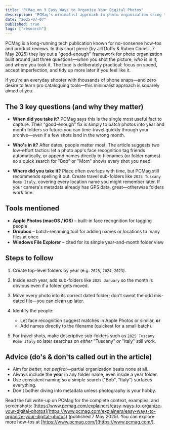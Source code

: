 ```yaml
---
title: "PCMag on 3 Easy Ways to Organize Your Digital Photos"
description: "PCMag's minimalist approach to photo organization using three key questions: when, who, and where - perfect for everyday users who want good-enough results fast."
date: "2025-07-07"
published: true
tags: ["research"]
---
```


<script>
  import ArticleImage from '$lib/components/ArticleImage.svelte'
</script>

<ArticleImage rotation={2} caption="File Explorer screenshot from PCMag" src="https://i.pcmag.com/imagery/articles/00g2xYu6JBfJNLNHUR5UYTS-6.fit_lim.size_1536x.png" alt="Screenshot from PCMag showing File Explorer organization for digital photos" extraClasses="rotate-2"/>

PCMag is a long-running tech publication known for no-nonsense how-tos and product reviews. In this short piece (by Jill Duffy & Ruben Circelli, 7 May 2025) they lay out a "good-enough" framework for photo organization built around just three questions—_when_ you shot the picture, _who_ is in it, and _where_ you took it. The tone is deliberately practical: focus on speed, accept imperfection, and tidy up more later if you feel like it.

If you're an everyday shooter with thousands of phone snaps—and zero desire to learn pro cataloguing tools—this minimalist approach is squarely aimed at you.

## The 3 key questions (and why they matter)

- **When did you take it?**
  PCMag says this is the single most useful fact to capture. Their "good-enough" fix is simply to batch photos into year and month folders so future-you can time-travel quickly through your archive—even if a few shots land in the wrong month.

- **Who's in it?**
  After dates, people matter most. The article suggests two low-effort tactics: let a photo app's face recognition tag friends automatically, or append names directly to filenames (or folder names) so a quick search for "Bob" or "Mom" shows every shot you need.

- **Where did you take it?**
  Place often overlaps with time, but PCMag still recommends spelling it out. Create travel sub-folders like `2025 Tuscany Rome Italy`, covering every location name you might remember later. If your camera's metadata already has GPS data, great—otherwise folders work fine.

## Tools mentioned

- **Apple Photos (macOS / iOS)** – built-in face recognition for tagging people
- **Dropbox** – batch-renaming tool for adding names or locations to many files at once
- **Windows File Explorer** – cited for its simple year-and-month folder view

## Steps to follow

1. Create top-level folders by year (e.g. `2025`, `2024`, `2023`).
2. Inside each year, add sub-folders like `2025 January` so the month is obvious even if a folder gets moved.
3. Move every photo into its correct dated folder; don't sweat the odd mis-dated file—you can clean up later.
4. Identify the people:
   - Let face recognition suggest matches in Apple Photos or similar, **or**
   - Add names directly to the filename (quickest for a small batch).

5. For travel shots, make descriptive sub-folders such as `2025 Tuscany Rome Italy` so later searches on _either_ "Tuscany" _or_ "Italy" still work.

## Advice (do's & don'ts called out in the article)

- Aim for _better, not perfect_—partial organization beats none at all.
- Always include the **year** in any folder name, even inside a year folder.
- Use consistent naming so a simple search ("Bob", "Italy") surfaces everything.
- Don't bother diving into metadata unless photography is your hobby.

Read the full write-up on PCMag for the complete context, examples, and screenshots: [https://www.pcmag.com/explainers/easy-ways-to-organize-your-digital-photos](https://www.pcmag.com/explainers/easy-ways-to-organize-your-digital-photos) (published 7 May 2025). You can explore more how-tos at [https://www.pcmag.com/](https://www.pcmag.com/).
